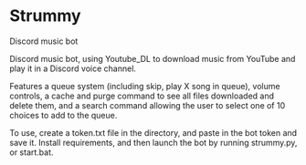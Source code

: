 # Strummy
Discord music bot

Discord music bot, using Youtube_DL to download music from YouTube and play it in a Discord voice channel. 

Features a queue system (including skip, play X song in queue), volume controls, a cache and purge command to see all files downloaded and delete them, and a search command allowing the user to select one of 10 choices to add to the queue. 

To use, create a token.txt file in the directory, and paste in the bot token and save it. Install requirements, and then launch the bot by running strummy.py, or start.bat.


